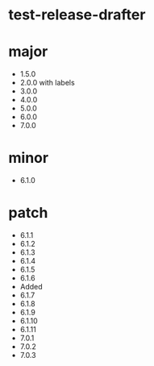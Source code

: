 # test-release-drafter

# major
- 1.5.0
- 2.0.0 with labels
- 3.0.0
- 4.0.0
- 5.0.0
- 6.0.0
- 7.0.0

# minor
- 6.1.0

# patch

- 6.1.1
- 6.1.2
- 6.1.3
- 6.1.4
- 6.1.5
- 6.1.6
- Added
- 6.1.7
- 6.1.8
- 6.1.9
- 6.1.10
- 6.1.11
- 7.0.1
- 7.0.2
- 7.0.3
